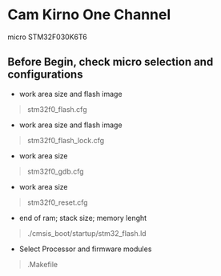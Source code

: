 # Cam Kirno One Channel
micro STM32F030K6T6

Before Begin, check micro selection and configurations
------------------------------------------------------

* work area size and flash image
>stm32f0_flash.cfg

* work area size and flash image
>stm32f0_flash_lock.cfg

* work area size
>stm32f0_gdb.cfg

* work area size
>stm32f0_reset.cfg

* end of ram; stack size; memory lenght
>./cmsis_boot/startup/stm32_flash.ld

* Select Processor and firmware modules
>.Makefile

